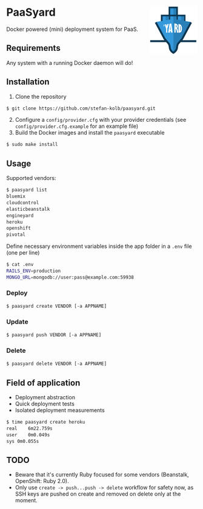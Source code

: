 # PaaSyard <img align="right" src="logo.png" height="25%" width="25%">
Docker powered (mini) deployment system for PaaS.

## Requirements
Any system with a running Docker daemon will do!

## Installation
1. Clone the repository
```sh  
$ git clone https://github.com/stefan-kolb/paasyard.git
``` 
2. Configure a `config/provider.cfg` with your provider credentials (see `config/provider.cfg.example` for an example file)
3. Build the Docker images and install the `paasyard` executable 
```sh  
$ sudo make install
```

## Usage
Supported vendors: 
```sh  
$ paasyard list
bluemix
cloudcontrol
elasticbeanstalk
engineyard
heroku
openshift
pivotal
```

Define necessary environment variables inside the app folder in a `.env` file (one per line)
```sh  
$ cat .env
RAILS_ENV=production
MONGO_URL=mongodb://user:pass@example.com:59938
```

### Deploy 
```sh  
$ paasyard create VENDOR [-a APPNAME]
```
### Update
```sh  
$ paasyard push VENDOR [-a APPNAME]
```
### Delete
```sh  
$ paasyard delete VENDOR [-a APPNAME]
```

## Field of application
- Deployment abstraction
- Quick deployment tests
- Isolated deployment measurements
```sh  
$ time paasyard create heroku
real	6m22.759s
user	0m0.049s
sys	0m0.055s
``` 

## TODO
- Beware that it's currently Ruby focused for some vendors (Beanstalk, OpenShift: Ruby 2.0).
- Only use `create -> push...push -> delete` workflow for safety now, as SSH keys are pushed on create and removed on delete only at the moment.

